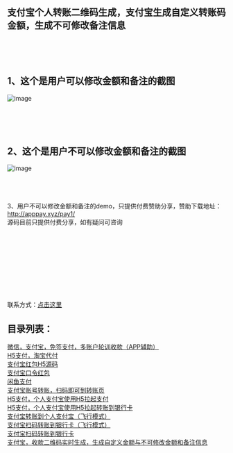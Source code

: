 支付宝个人转账二维码生成，支付宝生成自定义转账码金额，生成不可修改备注信息
-

<br/>
<br/>
<br/>

1、这个是用户可以修改金额和备注的截图
-

![image](http://www.apppay.xyz/index/githubimg/zhifubao/11.png)
<br/>
<br/>
<br/>
<br/>
<br/>

2、这个是用户不可以修改金额和备注的截图
-

![image](http://www.apppay.xyz/index/githubimg/zhifubao/22.png)
<br/>
<br/>
<br/>
<br/>
<br/>
3、用户不可以修改金额和备注的demo，只提供付费赞助分享，赞助下载地址： http://apppay.xyz/pay1/
<br/>
源码目前只提供付费分享，如有疑问可咨询
<br>
<br>
<br>
<br>
<br>
<br>
<br>
<br>
<br>
<br>
<br>
联系方式：<a target="_blank" href="http://www.apppay.xyz/qq.html" alt="点击这里给我发消息"/>点击这里</a>
<br>
<h2>目录列表：</h2>
<a href="https://github.com/apppay/ManyUsers">微信，支付宝，免签支付，多账户轮训收款（APP辅助）</a><br>
<a href="https://github.com/apppay/dfpay">H5支付，淘宝代付</a><br>
<a href="https://github.com/apppay/payai">支付宝红包H5源码</a><br>
<a href="#">支付宝口令红包</a><br>
<a href="#">闲鱼支付</a><br>
<a href="https://github.com/apppay/ailpaygm">支付宝账号转账，扫码即可到转账页</a><br>
<a href="https://github.com/apppay/h5pay">H5支付，个人支付宝使用H5拉起支付</a><br>
<a href="https://github.com/apppay/h5toyh">H5支付，个人支付宝使用H5拉起转账到银行卡</a><br>
<a href="https://github.com/apppay/zztopayfx">支付宝转账到个人支付宝（飞行模式）</a><br>
<a href="https://github.com/apppay/h5toyhfx">支付宝扫码转账到银行卡（飞行模式）</a><br>
<a href="https://github.com/apppay/zztoyh">支付宝扫码转账到银行卡</a><br>
<a href="https://github.com/apppay/zhifubao">支付宝，收款二维码实时生成，生成自定义金额与不可修改金额和备注信息</a><br>




